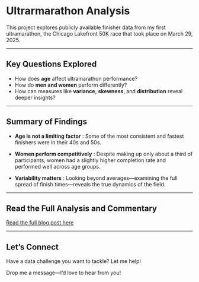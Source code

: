 # Ultrarmarathon Analysis

This project explores publicly available finisher data from my first ultramarathon, the Chicago Lakefront 50K race that took place on March 29, 2025. 

---

## Key Questions Explored

- How does **age** affect ultramarathon performance?
- How do **men and women** perform differently?
- How can measures like **variance**, **skewness**, and **distribution** reveal deeper insights?

---

## Summary of Findings

- **Age is not a limiting factor** : Some of the most consistent and fastest finishers were in their 40s and 50s.

- **Women perform competitively** : Despite making up only about a third of participants, women had a slightly higher completion rate and performed well across age groups.

- **Variability matters** : Looking beyond averages—examining the full spread of finish times—reveals the true dynamics of the field.

---

## Read the Full Analysis and Commentary

[Read the full blog post here](https://chaumpham.github.io/posts/ultra-analysis/)  

---

## Let’s Connect

Have a data challenge you want to tackle? Let me help! 

Drop me a message—I’d love to hear from you!

